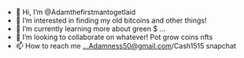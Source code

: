 - 👋 Hi, I’m @Adamthefirstmantogetlaid
- 👀 I’m interested in finding my old bitcoins and other things! 
- 🌱 I’m currently learning more about green $ ...
- 💞️ I’m looking to collaborate on whatever! Pot grow coins nfts
- 📫 How to reach me ...Adamness50@gmail.com/Cash1515 snapchat

<!---
Adamthefirstmantogetlaid/Adamthefirstmantogetlaid is a ✨ special ✨ repository because its `README.md` (this file) appears on your GitHub profile.
You can click the Preview link to take a look at your changes.
--->
